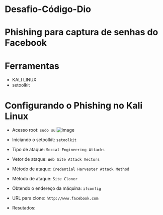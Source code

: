# Desafio-Código-Dio
# Phishing para captura de senhas do Facebook
# Ferramentas
* KALI LINUX
* setoolkit
# Configurando o Phishing no Kali Linux
* Acesso root: `sudo su`
  ![image](https://github.com/user-attachments/assets/ac27ff74-19d6-4f2e-9c7c-372dfaed570c)
* Iniciando o setoolkit: `setoolkit`
  
* Tipo de ataque: `Social-Engineering Attacks`
  
* Vetor de ataque: `Web Site Attack Vectors`
  
* Método de ataque: `Credential Harvester Attack Method`
  
* Método de ataque: `Site Cloner`
  
* Obtendo o endereço da máquina: `ifconfig`
  
* URL para clone: `http://www.facebook.com`
  
* Resutados:
